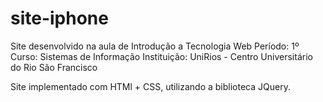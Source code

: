 # site-iphone
Site desenvolvido na aula de Introdução a Tecnologia Web
Período: 1º
Curso: Sistemas de Informação
Instituição: UniRios - Centro Universitário do Rio São Francisco

Site implementado com HTMl + CSS, utilizando a biblioteca JQuery.
